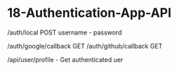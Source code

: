 # 18-Authentication-App-API

/auth/local POST username - password

/auth/google/callback GET 
/auth/github/callback GET 

/api/user/profile - Get authenticated uer
